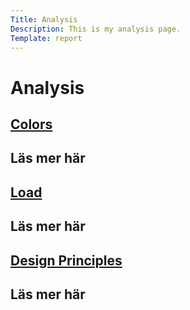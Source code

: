 ```yaml
---
Title: Analysis
Description: This is my analysis page.
Template: report
---
```


Analysis
==========================

<div class="report-grid">
    <div class="report-box">
        <a href="analysis/01_colors"><h2>Colors<h2></a>
        <p>Läs mer här</p>
    </div>
    <div class="report-box">
        <a href="analysis/02_load"><h2>Load<h2></a>
        <p>Läs mer här</p>
    </div>
    <div class="report-box">
        <a href="analysis/03_design_principles"><h2>Design Principles<h2></a>
        <p>Läs mer här</p>
    </div>
</div>
